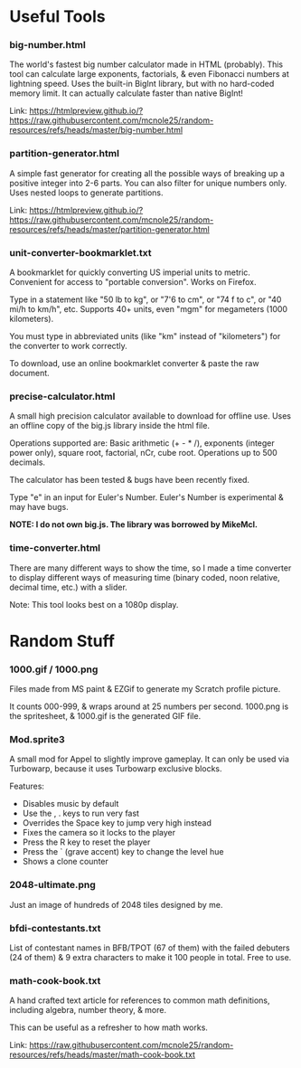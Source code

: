 # Useful Tools

### big-number.html

The world's fastest big number calculator made in HTML (probably). This tool can calculate large exponents, factorials, & even Fibonacci numbers at lightning speed. Uses the built-in BigInt library, but with no hard-coded memory limit. It can actually calculate faster than native BigInt!

Link: https://htmlpreview.github.io/?https://raw.githubusercontent.com/mcnole25/random-resources/refs/heads/master/big-number.html

### partition-generator.html

A simple fast generator for creating all the possible ways of breaking up a positive integer into 2-6 parts. You can also filter for unique numbers only. Uses nested loops to generate partitions.

Link: https://htmlpreview.github.io/?https://raw.githubusercontent.com/mcnole25/random-resources/refs/heads/master/partition-generator.html

### unit-converter-bookmarklet.txt

A bookmarklet for quickly converting US imperial units to metric. Convenient for access to "portable conversion". Works on Firefox.

Type in a statement like "50 lb to kg", or "7'6 to cm", or "74 f to c", or "40 mi/h to km/h", etc. Supports 40+ units, even "mgm" for megameters (1000 kilometers).

You must type in abbreviated units (like "km" instead of "kilometers") for the converter to work correctly.

To download, use an online bookmarklet converter & paste the raw document.

### precise-calculator.html

A small high precision calculator available to download for offline use. Uses an offline copy of the big.js library inside the html file.

Operations supported are: Basic arithmetic (+ - * /), exponents (integer power only), square root, factorial, nCr, cube root. Operations up to 500 decimals.

The calculator has been tested & bugs have been recently fixed.

Type "e" in an input for Euler's Number. Euler's Number is experimental & may have bugs.

**NOTE: I do not own big.js. The library was borrowed by MikeMcl.**

### time-converter.html

There are many different ways to show the time, so I made a time converter to display different ways of measuring time (binary coded, noon relative, decimal time, etc.) with a slider.

Note: This tool looks best on a 1080p display.

# Random Stuff

### 1000.gif / 1000.png

Files made from MS paint & EZGif to generate my Scratch profile picture.

It counts 000-999, & wraps around at 25 numbers per second. 1000.png is the spritesheet, & 1000.gif is the generated GIF file.

### Mod.sprite3

A small mod for Appel to slightly improve gameplay. It can only be used via Turbowarp, because it uses Turbowarp exclusive blocks.

Features:
* Disables music by default
* Use the , . keys to run very fast
* Overrides the Space key to jump very high instead
* Fixes the camera so it locks to the player
* Press the R key to reset the player
* Press the ` (grave accent) key to change the level hue
* Shows a clone counter

### 2048-ultimate.png

Just an image of hundreds of 2048 tiles designed by me.

### bfdi-contestants.txt

List of contestant names in BFB/TPOT (67 of them) with the failed debuters (24 of them) & 9 extra characters to make it 100 people in total. Free to use.

### math-cook-book.txt

A hand crafted text article for references to common math definitions, including algebra, number theory, & more.

This can be useful as a refresher to how math works.

Link: https://raw.githubusercontent.com/mcnole25/random-resources/refs/heads/master/math-cook-book.txt
